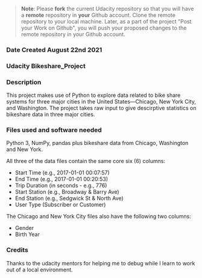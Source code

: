 >**Note**: Please **fork** the current Udacity repository so that you will have a **remote** repository in **your** Github account. Clone the remote repository to your local machine. Later, as a part of the project "Post your Work on Github", you will push your proposed changes to the remote repository in your Github account.

### Date Created August 22nd 2021

### Udacity Bikeshare_Project 

### Description
This project makes use of Python to explore data related to bike share systems
for three major cities in the United States—Chicago, New York City, and
Washington. The project takes raw input to give descirptive statistics on
bikeshare data in three major cities.

### Files used and software needed
Python 3, NumPy, pandas plus bikeshare data from Chicago, Washington
and New York.

All three of the data files contain the same core six (6) columns:

* Start Time (e.g., 2017-01-01 00:07:57)
* End Time (e.g., 2017-01-01 00:20:53)
* Trip Duration (in seconds - e.g., 776)
* Start Station (e.g., Broadway & Barry Ave)
* End Station (e.g., Sedgwick St & North Ave)
* User Type (Subscriber or Customer)

The Chicago and New York City files also have the following two columns:

* Gender
* Birth Year

### Credits
Thanks to the udacity mentors for helping me to debug while I learn to work
out of a local environment.
